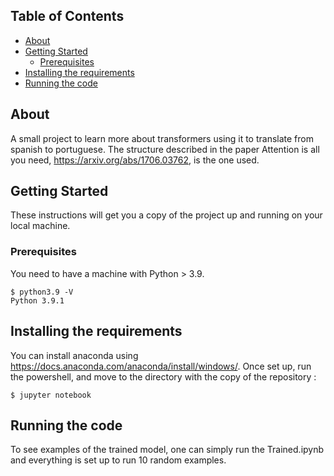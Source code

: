 
## Table of Contents

+ [About](#about)
+ [Getting Started](#getting_started)
    + [Prerequisites](#prerequisites)
+ [Installing the requirements](#installing)
+ [Running the code](#run_locally)

## About <a name = "about"></a>

A small project to learn more about transformers using it to translate from spanish to portuguese.
The structure described in the paper Attention is all you need, https://arxiv.org/abs/1706.03762, is the one used.
## Getting Started <a name = "getting_started"></a>

These instructions will get you a copy of the project up and running on your local machine.

### Prerequisites <a name = "prerequisites"></a>

You need to have a machine with Python > 3.9.

```ShellSession
$ python3.9 -V
Python 3.9.1
```

## Installing the requirements <a name = "installing"></a>

You can install anaconda using https://docs.anaconda.com/anaconda/install/windows/.
Once set up, run the powershell, and move to the directory with the copy of the repository :

```ShellSession
$ jupyter notebook
```
## Running the code <a name = "run_locally"></a>

To see examples of the trained model, one can simply run the Trained.ipynb and everything is set up to run 10 random examples.

